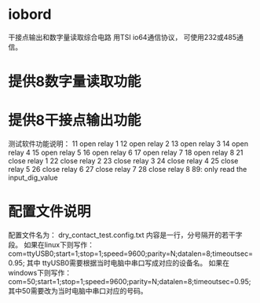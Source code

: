 ﻿
# iobord
 干接点输出和数字量读取综合电路
 用TSI io64通信协议，
 可使用232或485通信。
 
 
 # 提供8数字量读取功能
 # 提供8干接点输出功能
 
 
测试软件功能说明：
11 open relay 1
12 open relay 2
13 open relay 3
14 open relay 4
15 open relay 5
16 open relay 6
17 open relay 7
18 open relay 8
21 close relay 1
22 close relay 2
23 close relay 3
24 close relay 4
25 close relay 5
26 close relay 6
27 close relay 7
28 close relay 8
89: only read the input_dig_value


# 配置文件说明
配置文件名为： dry_contact_test.config.txt
内容是一行，分号隔开的若干字段。
如果在linux下则写作：
com=ttyUSB0;start=1;stop=1;speed=9600;parity=N;datalen=8;timeoutsec=0.95;
其中 ttyUSB0需要根据当时电脑中串口写成对应的设备名。
如果在windows下则写作：
com=50;start=1;stop=1;speed=9600;parity=N;datalen=8;timeoutsec=0.95;
其中50需要改为当时电脑中串口对应的号码。

